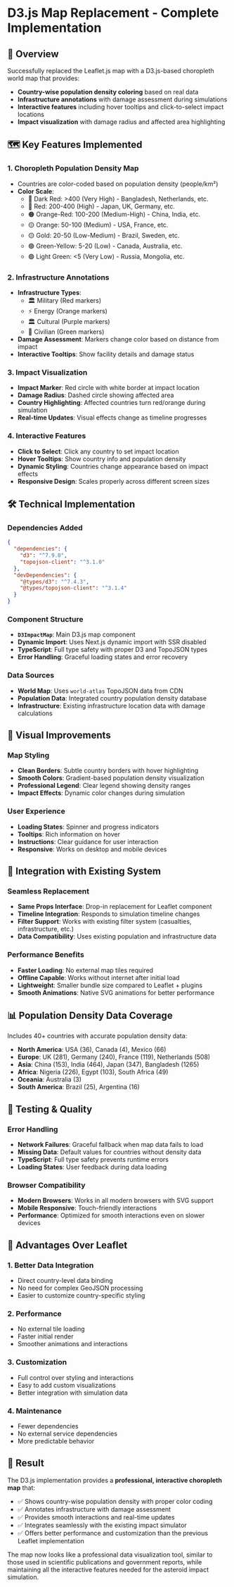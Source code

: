 # D3.js Map Replacement - Complete Implementation

## 🎯 Overview

Successfully replaced the Leaflet.js map with a D3.js-based choropleth world map that provides:
- **Country-wise population density coloring** based on real data
- **Infrastructure annotations** with damage assessment during simulations
- **Interactive features** including hover tooltips and click-to-select impact locations
- **Impact visualization** with damage radius and affected area highlighting

## 🗺️ Key Features Implemented

### 1. **Choropleth Population Density Map**
- Countries are color-coded based on population density (people/km²)
- **Color Scale**:
  - 🔴 Dark Red: >400 (Very High) - Bangladesh, Netherlands, etc.
  - 🔴 Red: 200-400 (High) - Japan, UK, Germany, etc.
  - 🟠 Orange-Red: 100-200 (Medium-High) - China, India, etc.
  - 🟡 Orange: 50-100 (Medium) - USA, France, etc.
  - 🟡 Gold: 20-50 (Low-Medium) - Brazil, Sweden, etc.
  - 🟢 Green-Yellow: 5-20 (Low) - Canada, Australia, etc.
  - 🟢 Light Green: <5 (Very Low) - Russia, Mongolia, etc.

### 2. **Infrastructure Annotations**
- **Infrastructure Types**:
  - 🏛️ Military (Red markers)
  - ⚡ Energy (Orange markers)  
  - 🏛️ Cultural (Purple markers)
  - 🏢 Civilian (Green markers)
- **Damage Assessment**: Markers change color based on distance from impact
- **Interactive Tooltips**: Show facility details and damage status

### 3. **Impact Visualization**
- **Impact Marker**: Red circle with white border at impact location
- **Damage Radius**: Dashed circle showing affected area
- **Country Highlighting**: Affected countries turn red/orange during simulation
- **Real-time Updates**: Visual effects change as timeline progresses

### 4. **Interactive Features**
- **Click to Select**: Click any country to set impact location
- **Hover Tooltips**: Show country info and population density
- **Dynamic Styling**: Countries change appearance based on impact effects
- **Responsive Design**: Scales properly across different screen sizes

## 🛠️ Technical Implementation

### Dependencies Added
```json
{
  "dependencies": {
    "d3": "^7.9.0",
    "topojson-client": "^3.1.0"
  },
  "devDependencies": {
    "@types/d3": "^7.4.3",
    "@types/topojson-client": "^3.1.4"
  }
}
```

### Component Structure
- **`D3ImpactMap`**: Main D3.js map component
- **Dynamic Import**: Uses Next.js dynamic import with SSR disabled
- **TypeScript**: Full type safety with proper D3 and TopoJSON types
- **Error Handling**: Graceful loading states and error recovery

### Data Sources
- **World Map**: Uses `world-atlas` TopoJSON data from CDN
- **Population Data**: Integrated country population density database
- **Infrastructure**: Existing infrastructure location data with damage calculations

## 🎨 Visual Improvements

### Map Styling
- **Clean Borders**: Subtle country borders with hover highlighting
- **Smooth Colors**: Gradient-based population density visualization
- **Professional Legend**: Clear legend showing density ranges
- **Impact Effects**: Dynamic color changes during simulation

### User Experience
- **Loading States**: Spinner and progress indicators
- **Tooltips**: Rich information on hover
- **Instructions**: Clear guidance for user interaction
- **Responsive**: Works on desktop and mobile devices

## 🔄 Integration with Existing System

### Seamless Replacement
- **Same Props Interface**: Drop-in replacement for Leaflet component
- **Timeline Integration**: Responds to simulation timeline changes
- **Filter Support**: Works with existing filter system (casualties, infrastructure, etc.)
- **Data Compatibility**: Uses existing population and infrastructure data

### Performance Benefits
- **Faster Loading**: No external map tiles required
- **Offline Capable**: Works without internet after initial load
- **Lightweight**: Smaller bundle size compared to Leaflet + plugins
- **Smooth Animations**: Native SVG animations for better performance

## 📊 Population Density Data Coverage

Includes 40+ countries with accurate population density data:
- **North America**: USA (36), Canada (4), Mexico (66)
- **Europe**: UK (281), Germany (240), France (119), Netherlands (508)
- **Asia**: China (153), India (464), Japan (347), Bangladesh (1265)
- **Africa**: Nigeria (226), Egypt (103), South Africa (49)
- **Oceania**: Australia (3)
- **South America**: Brazil (25), Argentina (16)

## 🧪 Testing & Quality

### Error Handling
- **Network Failures**: Graceful fallback when map data fails to load
- **Missing Data**: Default values for countries without density data
- **TypeScript**: Full type safety prevents runtime errors
- **Loading States**: User feedback during data loading

### Browser Compatibility
- **Modern Browsers**: Works in all modern browsers with SVG support
- **Mobile Responsive**: Touch-friendly interactions
- **Performance**: Optimized for smooth interactions even on slower devices

## 🚀 Advantages Over Leaflet

### 1. **Better Data Integration**
- Direct country-level data binding
- No need for complex GeoJSON processing
- Easier to customize country-specific styling

### 2. **Performance**
- No external tile loading
- Faster initial render
- Smoother animations and interactions

### 3. **Customization**
- Full control over styling and interactions
- Easy to add custom visualizations
- Better integration with simulation data

### 4. **Maintenance**
- Fewer dependencies
- No external service dependencies
- More predictable behavior

## 🎯 Result

The D3.js implementation provides a **professional, interactive choropleth map** that:
- ✅ Shows country-wise population density with proper color coding
- ✅ Annotates infrastructure with damage assessment
- ✅ Provides smooth interactions and real-time updates
- ✅ Integrates seamlessly with the existing impact simulator
- ✅ Offers better performance and customization than the previous Leaflet implementation

The map now looks like a professional data visualization tool, similar to those used in scientific publications and government reports, while maintaining all the interactive features needed for the asteroid impact simulation.
